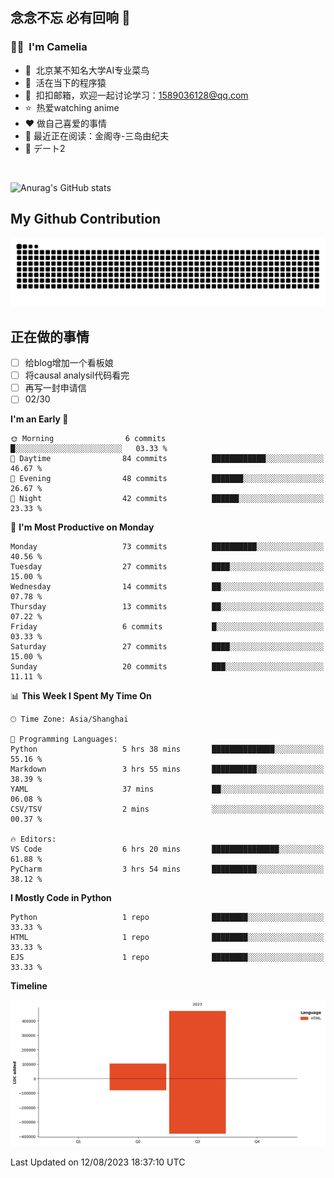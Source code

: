 ## 念念不忘 必有回响  👋
### 👨‍🔧&nbsp;&nbsp;I'm Camelia
- 🏢&nbsp;&nbsp;北京某不知名大学AI专业菜鸟
- 🦍&nbsp;&nbsp;活在当下的程序猿
- 💬&nbsp;&nbsp;扣扣邮箱，欢迎一起讨论学习：1589036128@qq.com
- ⭐️&nbsp;&nbsp;热爱watching anime
- ❤️ 做自己喜爱的事情
- 📖 最近正在阅读：金阁寺-三岛由纪夫
- 🎵 デート2

<br>

![Anurag's GitHub stats](https://github-readme-stats.vercel.app/api?username=abinzzz&count_private=true&show_icons=true&theme=tokyonight)


## My Github Contribution
![](https://github.com/abinzzz/abinzzz/blob/output/github-contribution-grid-snake.svg)

## 正在做的事情
- [ ] 给blog增加一个看板娘
- [ ] 将causal analysil代码看完
- [ ] 再写一封申请信
- [ ] 02/30
<!--START_SECTION:waka-->
**I'm an Early 🐤** 

```text
🌞 Morning                6 commits           █░░░░░░░░░░░░░░░░░░░░░░░░   03.33 % 
🌆 Daytime                84 commits          ████████████░░░░░░░░░░░░░   46.67 % 
🌃 Evening                48 commits          ███████░░░░░░░░░░░░░░░░░░   26.67 % 
🌙 Night                  42 commits          ██████░░░░░░░░░░░░░░░░░░░   23.33 % 
```
📅 **I'm Most Productive on Monday** 

```text
Monday                   73 commits          ██████████░░░░░░░░░░░░░░░   40.56 % 
Tuesday                  27 commits          ████░░░░░░░░░░░░░░░░░░░░░   15.00 % 
Wednesday                14 commits          ██░░░░░░░░░░░░░░░░░░░░░░░   07.78 % 
Thursday                 13 commits          ██░░░░░░░░░░░░░░░░░░░░░░░   07.22 % 
Friday                   6 commits           █░░░░░░░░░░░░░░░░░░░░░░░░   03.33 % 
Saturday                 27 commits          ████░░░░░░░░░░░░░░░░░░░░░   15.00 % 
Sunday                   20 commits          ███░░░░░░░░░░░░░░░░░░░░░░   11.11 % 
```


📊 **This Week I Spent My Time On** 

```text
🕑︎ Time Zone: Asia/Shanghai

💬 Programming Languages: 
Python                   5 hrs 38 mins       ██████████████░░░░░░░░░░░   55.16 % 
Markdown                 3 hrs 55 mins       ██████████░░░░░░░░░░░░░░░   38.39 % 
YAML                     37 mins             ██░░░░░░░░░░░░░░░░░░░░░░░   06.08 % 
CSV/TSV                  2 mins              ░░░░░░░░░░░░░░░░░░░░░░░░░   00.37 % 

🔥 Editors: 
VS Code                  6 hrs 20 mins       ███████████████░░░░░░░░░░   61.88 % 
PyCharm                  3 hrs 54 mins       ██████████░░░░░░░░░░░░░░░   38.12 % 
```

**I Mostly Code in Python** 

```text
Python                   1 repo              ████████░░░░░░░░░░░░░░░░░   33.33 % 
HTML                     1 repo              ████████░░░░░░░░░░░░░░░░░   33.33 % 
EJS                      1 repo              ████████░░░░░░░░░░░░░░░░░   33.33 % 
```



**Timeline**

![Lines of Code chart](https://raw.githubusercontent.com/abinzzz/abinzzz/main/assets/bar_graph.png)


 Last Updated on 12/08/2023 18:37:10 UTC
<!--END_SECTION:waka-->


